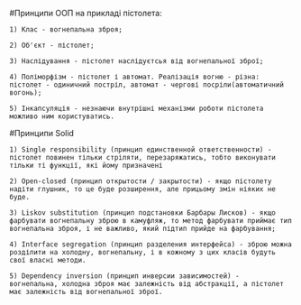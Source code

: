 #Принципи ООП на прикладі пістолета:

	1) Клас - вогнепальна зброя;

	2) Об'єкт - пістолет;

	3) Наслідування - пістолет наслідуєтсья від вогнепальної зброї;

	4) Поліморфізм - пістолет і автомат. Реалізація вогню - різна: пістолет - одиничний постріл, автомат - чергові посріли(автоматичний 		   вогонь);

	5) Інкапсуляція - незнаючи внутрішні механізми роботи пістолета  можливо ним користуватись.

#Принципи Solid
	
	1) Single responsibility (прин­цип един­ствен­ной ответ­ствен­но­сти) - пістолет повинен тільки стріляти, перезаряжатись, тобто виконувати тільки ті функції, які йому призначені

	2) Open-closed (прин­цип откры­то­сти / закры­то­сти) - якщо пістолету надіти глушник, то це буде розширення, але прицьому змін ніяких не буде.

	3) Liskov substitution (прин­цип под­ста­новки Бар­бары Лис­ков) - якщо фарбувати вогнепальну зброю в камуфляж, то метод фарбувати приймає тип вогнепальна зброя, і не важливо, який підтип прийде на фарбування; 

	4) Interface segregation (прин­цип раз­де­ле­ния интер­фейса) - зброю можна розділити на холодну, вогнепальну, і в кожному з цих класів будуть свої власні методи. 

	5) Dependency inversion (прин­цип инвер­сии зави­си­мо­стей) -  вогнепальна, холодна зброя має залежність від абстракції, а пістолет має залежність від вогнепальної зброї.
